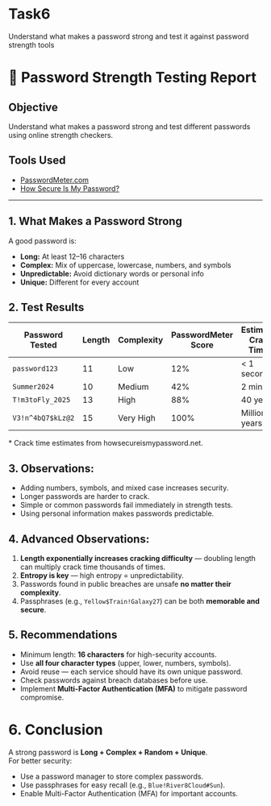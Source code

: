 # Task6

 Understand what makes a password strong and test it against password strength tools

 # 🔐 Password Strength Testing Report

## Objective
Understand what makes a password strong and test different passwords using online strength checkers.

## Tools Used
- [PasswordMeter.com](https://passwordmeter.com)
- [How Secure Is My Password?](https://howsecureismypassword.net)

---

## 1. What Makes a Password Strong
A good password is:
- **Long:** At least 12–16 characters
- **Complex:** Mix of uppercase, lowercase, numbers, and symbols
- **Unpredictable:** Avoid dictionary words or personal info
- **Unique:** Different for every account



## 2. Test Results

| Password Tested     | Length | Complexity | PasswordMeter Score | Estimated Crack Time* |
|---------------------|--------|------------|----------------------|-----------------------|
| `password123`       | 11     | Low        | 12%                  | < 1 second            |
| `Summer2024`        | 10     | Medium     | 42%                  | 2 minutes             |
| `T!m3toFly_2025`    | 13     | High       | 88%                  | 40 years              |
| `V3!n^4bQ7$kLz@2`   | 15     | Very High  | 100%                 | Millions of years     |

\* Crack time estimates from howsecureismypassword.net.



## 3. Observations:

- Adding numbers, symbols, and mixed case increases security.
- Longer passwords are harder to crack.
- Simple or common passwords fail immediately in strength tests.
- Using personal information makes passwords predictable.


## 4. Advanced Observations:
1. **Length exponentially increases cracking difficulty** — doubling length can multiply crack time thousands of times.
2. **Entropy is key** — high entropy = unpredictability.
3. Passwords found in public breaches are unsafe **no matter their complexity**.
4. Passphrases (e.g., `Yellow$Train!Galaxy27`) can be both **memorable and secure**.



## 5. Recommendations
- Minimum length: **16 characters** for high-security accounts.
- Use **all four character types** (upper, lower, numbers, symbols).
- Avoid reuse — each service should have its own unique password.
- Check passwords against breach databases before use.
- Implement **Multi-Factor Authentication (MFA)** to mitigate password compromise.
  
# 6. Conclusion
A strong password is **Long + Complex + Random + Unique**.  
For better security:
- Use a password manager to store complex passwords.
- Use passphrases for easy recall (e.g., `Blue!River8Cloud#Sun`).
- Enable Multi-Factor Authentication (MFA) for important accounts.


